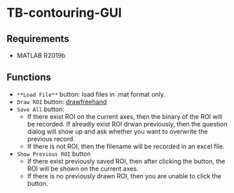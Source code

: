 # TB-contouring-GUI

## Requirements
- MATLAB R2019b

## Functions
- `**Load File**` button: load files in .mat format only.
- `Draw ROI` button: [drawfreehand](https://www.mathworks.com/help/images/ref/drawfreehand.html)
- `Save All` button:
  -  If there exist ROI on the current axes, then the binary of the ROI will be recorded. If alreadly exist ROI drwan previously, then the question dialog will show up and ask whether you want to overwrite the previous record.
  -  If there is not ROI, then the filename will be recorded in an excel file.
- `Show Previous ROI` button
  - If there exist previously saved ROI, then after clicking the button, the ROI will be shown on the current axes.
  - If there is no previously drawn ROI, then you are unable to click the button.
